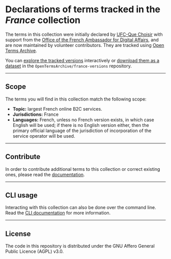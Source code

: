 # Declarations of terms tracked in the *France* collection

The terms in this collection were initially declared by [UFC-Que Choisir](https://www.quechoisir.org) with support from the [Office of the French Ambassador for Digital Affairs](https://www.diplomatie.gouv.fr/fr/politique-etrangere-de-la-france/diplomatie-numerique/), and are now maintained by volunteer contributors. They are tracked using [Open Terms Archive](https://opentermsarchive.org).

You can [explore the tracked versions](https://github.com/OpenTermsArchive/france-versions) interactively or [download them as a dataset](https://github.com/OpenTermsArchive/france-versions/releases) in the `OpenTermsArchive/france-versions` repository.

- - -

## Scope

The terms you will find in this collection match the following scope:

- **Topic:** largest French online B2C services.
- **Jurisdictions:** France
- **Languages:** French, unless no French version exists, in which case English will be used; if there is no English version either, then the primary official language of the jurisdiction of incorporation of the service operator will be used.

- - -

## Contribute

In order to contribute additional terms to this collection or correct existing ones, please read the [documentation](https://docs.opentermsarchive.org/contributing-terms/).

- - -

## CLI usage

Interacting with this collection can also be done over the command line. Read the [CLI documentation](https://docs.opentermsarchive.org/#cli) for more information.

- - -

## License

The code in this repository is distributed under the GNU Affero General Public Licence (AGPL) v3.0.
